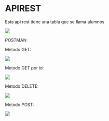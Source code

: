 # APIREST

Esta api rest tiene una tabla que se llama alumnos


<img src="https://media.discordapp.net/attachments/803298062948761602/821664790245277736/unknown.png">

POSTMAN:

Metodo GET:


<img src="https://media.discordapp.net/attachments/803298062948761602/821666453249064970/unknown.png?width=739&height=676">

Metodo GET por id:

<img src="https://media.discordapp.net/attachments/803298062948761602/821667761314332702/unknown.png">

Metodo DELETE:


<img src="https://media.discordapp.net/attachments/803298062948761602/821668801300660224/unknown.png?width=1440&height=227">

Metodo POST:

<img src="https://media.discordapp.net/attachments/803298062948761602/821669995540250634/unknown.png?width=1440&height=338">

